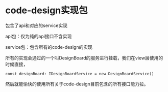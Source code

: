 # code-design实现包

包含了api和对应的service实现

api包：仅为纯的api接口不含实现

service包：包含所有的code-design的实现

所有的实现会通过的一个叫DesignBoard的服务进行挂载，我们在view层使用的时候直接，

```
const designBoard: IDesignBoardService = new DesignBoardService()
```

然后就能愉快的使用所有关于code-design目前包含的所有接口能力拉。